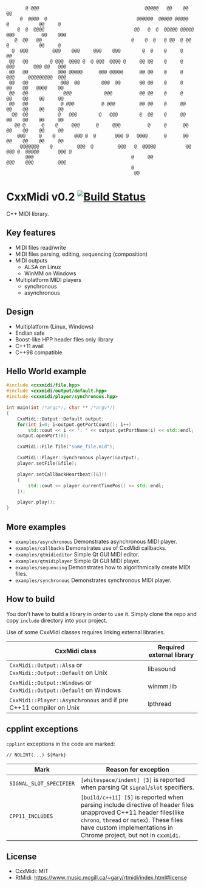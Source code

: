 ```
       @ @@@                                       @@@@@   @@    @@                @@
     @  @@@@  @                                 @@@@@@  @@@@@ @@@@@     @           @@     @
    @  @  @@@@                                 @@   @  @  @@@@@ @@@@@  @@@          @@    @@@
   @  @@   @@                                 @    @  @   @ @@  @ @@    @           @@     @
  @  @@@         @@@    @@@     @@@    @@@        @  @    @     @                   @@
 @@   @@        @ @@@  @@@@ @  @ @@@  @@@@ @     @@ @@    @     @     @@@       @@@ @@   @@@
 @@   @@           @@@ @@@@@      @@@ @@@@@      @@ @@    @     @      @@@     @@@@@@@@@  @@@
 @@   @@            @@@  @@        @@@  @@       @@ @@    @     @       @@    @@   @@@@    @@
 @@   @@             @@@            @@@          @@ @@    @     @       @@    @@    @@     @@
 @@   @@            @ @@@          @ @@@         @@ @@    @     @@      @@    @@    @@     @@
  @@  @@           @   @@@        @   @@@        @  @@    @     @@      @@    @@    @@     @@
   @@ @      @    @     @@@      @     @@@          @     @      @@     @@    @@    @@     @@
    @@@     @    @       @@@ @  @       @@@ @   @@@@      @      @@     @@    @@    @@     @@
     @@@@@@@    @         @@@  @         @@@   @  @@@@@           @@    @@@ @  @@@@@       @@@ @
       @@@                                    @     @@                   @@@    @@@         @@@
                                              @
                                               @@
```

# CxxMidi v0.2 [![Build Status](https://travis-ci.org/5tan/cxxmidi.svg?branch=master)](https://travis-ci.org/5tan/cxxmidi)

C++ MIDI library.

## Key features
* MIDI files read/write
* MIDI files parsing, editing, sequencing (composition)
* MIDI outputs
  * ALSA on Linux
  * WinMM on Windows
* Multiplatform MIDI players
  * synchronous
  * asynchronous

## Design
* Multiplatform (Linux, Windows)
* Endian safe
* Boost-like HPP header files only library
* C++11 avail
* C++98 compatible

## Hello World example

``` cpp
#include <cxxmidi/file.hpp>
#include <cxxmidi/output/default.hpp>
#include <cxxmidi/player/synchronous.hpp>

int main(int /*argc*/, char ** /*argv*/)
{
    CxxMidi::Output::Default output;
    for(int i=0; i<output.getPortCount(); i++)
        std::cout << i << ": " << output.getPortName(i) << std::endl;
    output.openPort(0);

    CxxMidi::File file("some_file.mid");

    CxxMidi::Player::Synchronous player(&output);
    player.setFile(&file);

    player.setCallbackHeartbeat([&]()
    {
        std::cout << player.currentTimePos() << std::endl;
    });

    player.play();
}
```

## More examples

* `examples/asynchronous` Demonstrates asynchronous MIDI player.
* `examples/callbacks` Demonstrates use of CxxMidi callbacks.
* `examples/qtmidieditor` Simple Qt GUI MIDI editor.
* `examples/qtmidiplayer` Simple Qt GUI MIDI player.
* `examples/sequencing` Demonstrates how to algorithmically create MIDI files.
* `examples/synchronous` Demonstrates synchronous MIDI player.

## How to build

You don't have to build a library in order to use it. Simply clone the repo and copy `include` directory into your project.

Use of some CxxMidi classes requires linking external libraries.

CxxMidi class | Required external library
------------- | -------------------------
`CxxMidi::Output::Alsa` or `CxxMidi::Output::Default` on Unix | libasound
`CxxMidi::Output::Windows` or `CxxMidi::Output::Default` on Windows | winmm.lib
`CxxMidi::Player::Asynchronous` and if pre C++11 compiler on Unix | lpthread

## cpplint exceptions

`cpplint` exceptions in the code are marked:
```
// NOLINT(...) ${Mark}
```

Mark | Reason for exception
--- | ---
`SIGNAL_SLOT_SPECIFIER` | `[whitespace/indent] [3]` is reported when parsing Qt `signal`/`slot` specifiers. 
`CPP11_INCLUDES` | `[build/c++11] [5]` is reported when parsing include directive of header files unapproved C++11 header files(like `chrono`, `thread` or `mutex`). These files have custom implementations in Chrome project, but not in `cxxmidi`.


## License

* CxxMidi: MIT
* RtMidi: https://www.music.mcgill.ca/~gary/rtmidi/index.html#license 
